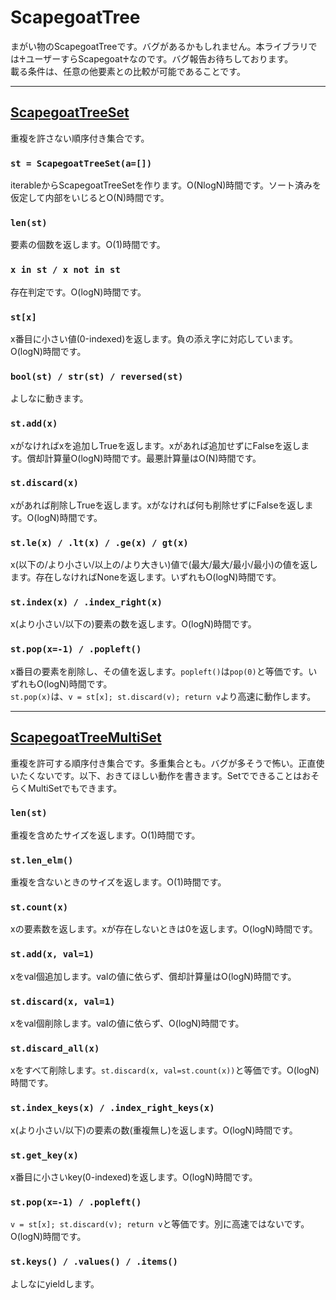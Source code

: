 # ScapegoatTree
まがい物のScapegoatTreeです。バグがあるかもしれません。本ライブラリでは♰ユーザーすらScapegoat♰なのです。バグ報告お待ちしております。  
載る条件は、任意の他要素との比較が可能であることです。

_____
## [ScapegoatTreeSet](https://github.com/titanium-22/Library/blob/main/BST/ScapegoatTree/ScapegoatTreeSet.py)
重複を許さない順序付き集合です。

### ```st = ScapegoatTreeSet(a=[])```
iterableからScapegoatTreeSetを作ります。O(NlogN)時間です。ソート済みを仮定して内部をいじるとO(N)時間です。

### ```len(st)```
要素の個数を返します。O(1)時間です。

### ```x in st / x not in st```
存在判定です。O(logN)時間です。

### ```st[x]```
x番目に小さい値(0-indexed)を返します。負の添え字に対応しています。O(logN)時間です。

### ```bool(st) / str(st) / reversed(st)```
よしなに動きます。

### ```st.add(x)```
xがなければxを追加しTrueを返します。xがあれば追加せずにFalseを返します。償却計算量O(logN)時間です。最悪計算量はO(N)時間です。

### ```st.discard(x)```
xがあれば削除しTrueを返します。xがなければ何も削除せずにFalseを返します。O(logN)時間です。

### ```st.le(x) / .lt(x) / .ge(x) / gt(x)```
x(以下の/より小さい/以上の/より大きい)値で(最大/最大/最小/最小)の値を返します。存在しなければNoneを返します。いずれもO(logN)時間です。

### ```st.index(x) / .index_right(x)```
x(より小さい/以下の)要素の数を返します。O(logN)時間です。

### ```st.pop(x=-1) / .popleft()```
x番目の要素を削除し、その値を返します。```popleft()```は```pop(0)```と等価です。いずれもO(logN)時間です。  
```st.pop(x)```は、```v = st[x]; st.discard(v); return v```より高速に動作します。


____
## [ScapegoatTreeMultiSet](https://github.com/titanium-22/Library/blob/main/BST/ScapegoatTree/ScapegoatTreeMultiSet.py)
重複を許可する順序付き集合です。多重集合とも。バグが多そうで怖い。正直使いたくないです。以下、おきてほしい動作を書きます。SetでできることはおそらくMultiSetでもできます。

### ```len(st)```
重複を含めたサイズを返します。O(1)時間です。

### ```st.len_elm()```
重複を含ないときのサイズを返します。O(1)時間です。

### ```st.count(x)```
xの要素数を返します。xが存在しないときは0を返します。O(logN)時間です。

### ```st.add(x, val=1)```
xをval個追加します。valの値に依らず、償却計算量はO(logN)時間です。

### ```st.discard(x, val=1)```
xをval個削除します。valの値に依らず、O(logN)時間です。

### ```st.discard_all(x)```
xをすべて削除します。```st.discard(x, val=st.count(x))```と等価です。O(logN)時間です。

### ```st.index_keys(x) / .index_right_keys(x)```
x(より小さい/以下)の要素の数(重複無し)を返します。O(logN)時間です。

### ```st.get_key(x)```
x番目に小さいkey(0-indexed)を返します。O(logN)時間です。

### ```st.pop(x=-1) / .popleft()```
```v = st[x]; st.discard(v); return v```と等価です。別に高速ではないです。O(logN)時間です。

### ```st.keys() / .values() / .items()```
よしなにyieldします。
